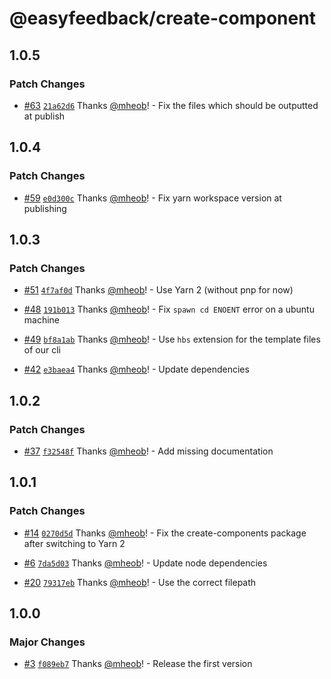 # @easyfeedback/create-component

## 1.0.5

### Patch Changes

- [#63](https://github.com/easyfeedback/RCL/pull/63)
  [`21a62d6`](https://github.com/easyfeedback/RCL/commit/21a62d64977c7efa518df17afb23dfd8da27d42f)
  Thanks [@mheob](https://github.com/mheob)! - Fix the files which should be outputted at publish

## 1.0.4

### Patch Changes

- [#59](https://github.com/easyfeedback/RCL/pull/59)
  [`e0d300c`](https://github.com/easyfeedback/RCL/commit/e0d300c6a06d172f63081a7f25b00fec77135272)
  Thanks [@mheob](https://github.com/mheob)! - Fix yarn workspace version at publishing

## 1.0.3

### Patch Changes

- [#51](https://github.com/easyfeedback/RCL/pull/51)
  [`4f7af0d`](https://github.com/easyfeedback/RCL/commit/4f7af0d0b088424bad2883d14678c98b4272af3e)
  Thanks [@mheob](https://github.com/mheob)! - Use Yarn 2 (without pnp for now)

* [#48](https://github.com/easyfeedback/RCL/pull/48)
  [`191b013`](https://github.com/easyfeedback/RCL/commit/191b013e6a91d49eed810e698eaae4c75a59ad81)
  Thanks [@mheob](https://github.com/mheob)! - Fix `spawn cd ENOENT` error on a ubuntu machine

- [#49](https://github.com/easyfeedback/RCL/pull/49)
  [`bf8a1ab`](https://github.com/easyfeedback/RCL/commit/bf8a1ab55e9c1745d059b7eb99fbc4ed6b33b4f9)
  Thanks [@mheob](https://github.com/mheob)! - Use `hbs` extension for the template files of our cli

* [#42](https://github.com/easyfeedback/RCL/pull/42)
  [`e3baea4`](https://github.com/easyfeedback/RCL/commit/e3baea48b60e5a06d4ea87c954f8b019870696d4)
  Thanks [@mheob](https://github.com/mheob)! - Update dependencies

## 1.0.2

### Patch Changes

- [#37](https://github.com/easyfeedback/RCL/pull/37)
  [`f32548f`](https://github.com/easyfeedback/RCL/commit/f32548fd36c0fe0e37ab114efe7ac9dfd40a75d8)
  Thanks [@mheob](https://github.com/mheob)! - Add missing documentation

## 1.0.1

### Patch Changes

- [#14](https://github.com/easyfeedback/RCL/pull/14)
  [`0270d5d`](https://github.com/easyfeedback/RCL/commit/0270d5dcb567189492b961abcbedbe3ed2115ef2)
  Thanks [@mheob](https://github.com/mheob)! - Fix the create-components package after switching to
  Yarn 2

* [#6](https://github.com/easyfeedback/RCL/pull/6)
  [`7da5d03`](https://github.com/easyfeedback/RCL/commit/7da5d034e40702beb7bd7ad14871503e61c96ccb)
  Thanks [@mheob](https://github.com/mheob)! - Update node dependencies

- [#20](https://github.com/easyfeedback/RCL/pull/20)
  [`79317eb`](https://github.com/easyfeedback/RCL/commit/79317eb3c5f7186d21bef809247a779d1d8d6ba9)
  Thanks [@mheob](https://github.com/mheob)! - Use the correct filepath

## 1.0.0

### Major Changes

- [#3](https://github.com/easyfeedback/RCL/pull/3)
  [`f089eb7`](https://github.com/easyfeedback/RCL/commit/f089eb7ae49fb293a706a4916969da212d7229da)
  Thanks [@mheob](https://github.com/mheob)! - Release the first version
